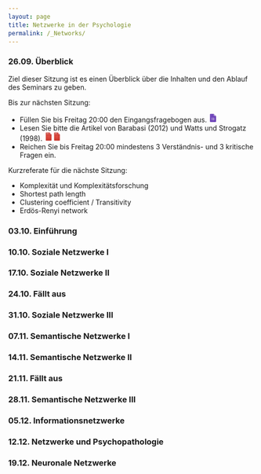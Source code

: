```yaml
---
layout: page
title: Netzwerke in der Psychologie
permalink: /_Networks/
---
```


### 26.09. Überblick
Ziel dieser Sitzung ist es einen Überblick über die Inhalten und den Ablauf des Seminars zu geben.

Bis zur nächsten Sitzung: 
* Füllen Sie bis Freitag 20:00 den Eingangsfragebogen aus. <a href="/q0_networks/" ><img src="/images/GoogleForms.png" alt="GoogleIcon" height="18"/></a>
* Lesen Sie bitte die Artikel von Barabasi (2012) und Watts und Strogatz (1998). <a href="{{site.url}}/_Networks/Literature/Barabasi2012NetworkTakeover.pdf" ><img src="/images/PDFIcon.png" alt="GoogleIcon" height="18" width = "17"/></a><a href="{{site.url}}/_Networks/Literature/WattsStrogatz1998CollectiveDynamicsSmallWorld.pdf" ><img src="/images/PDFIcon.png" alt="GoogleIcon" height="18" width = "17"/></a>
* Reichen Sie bis Freitag 20:00 mindestens 3 Verständnis- und 3 kritische Fragen ein.

Kurzreferate für die nächste Sitzung:
+ Komplexität und Komplexitätsforschung
+ Shortest path length
+ Clustering coefficient / Transitivity
+ Erdös-Renyi network



### 03.10. Einführung




### 10.10. Soziale Netzwerke I

### 17.10. Soziale Netzwerke II

### 24.10. Fällt aus

### 31.10. Soziale Netzwerke III

### 07.11. Semantische Netzwerke I

### 14.11. Semantische Netzwerke II

### 21.11. Fällt aus

### 28.11. Semantische Netzwerke III

### 05.12. Informationsnetzwerke

### 12.12. Netzwerke und Psychopathologie

### 19.12. Neuronale Netzwerke
